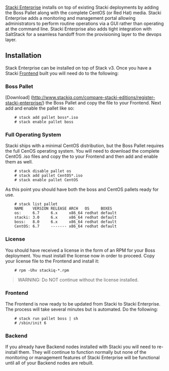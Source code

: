 [Stacki Enterprise](http://stackiq.com/compare-stacki-editions/) installs on top of existing Stacki deployments by adding the Boss Pallet along with the complete CentOS (or Red Hat) media.  Stacki Enterprise adds a monitoring and management portal allowing administrators to perform routine operations via a GUI rather than operating at the command line.  Stacki Enterprise also adds tight integration with SaltStack for a seamless handoff from the provisioning layer to the devops layer.

## Installation

Stack Enterprise can be installed on top of Stack v3.  Once you have a Stacki [Frontend](Frontend-Installation) built you will need do to the following:

### Boss Pallet

[Download] (http://www.stackiq.com/compare-stacki-editions/register-stacki-enterprise/) the Boss Pallet and copy the file to your Frontend.  Next add and enable the pallet like so:

        # stack add pallet boss*.iso
        # stack enable pallet boss

### Full Operating System

Stacki ships with a minimal CentOS distribution, but the Boss Pallet requires the full CenOS operating system.  You will need to download the complete CentOS .iso files and copy the to your Frontend and then add and enable them as well.

        # stack disable pallet os
        # stack add pallet CentOS*.iso
        # stack enable pallet CentOS

As this point you should have both the boss and CentOS pallets ready for use.

        # stack list pallet
        NAME    VERSION RELEASE ARCH   OS     BOXES  
        os:     6.7     6.x     x86_64 redhat default
        stacki: 3.0     6.x     x86_64 redhat default
        boss:   8.0     6.x     x86_64 redhat default
        CentOS: 6.7     ------- x86_64 redhat default

### License

You should have received a license in the form of an RPM for your Boss deployment.  You must install the license now in order to proceed.  Copy your license file to the Frontend and install it:

        # rpm -Uhv stackiq-*.rpm

> WARNING: Do NOT continue without the license installed.

### Frontend

The Frontend is now ready to be updated from Stacki to Stacki Enterprise.  The process will take several minutes but is automated.  Do the following:

        # stack run pallet boss | sh
        # /sbin/init 6

### Backend

If you already have Backend nodes installed with Stacki you will need to re-install them.  They will continue to function normally but none of the monitoring or management features of Stacki Enterprise will be functional until all of your Backend nodes are rebuilt.

